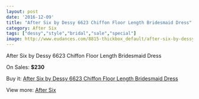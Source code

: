 ```yaml
---
layout: post
date: '2016-12-09'
title: "After Six by Dessy 6623 Chiffon Floor Length Bridesmaid Dress"
category: After Six
tags: ["dessy","style","bridal","sale","special"]
image: http://www.eudances.com/8815-thickbox_default/after-six-by-dessy-6623-chiffon-floor-length-bridesmaid-dress.jpg
---
```

After Six by Dessy 6623 Chiffon Floor Length Bridesmaid Dress

On Sales: **$230**
<a href="https://www.eudances.com/en/after-six/2974-after-six-by-dessy-6623-chiffon-floor-length-bridesmaid-dress.html"><amp-img layout="responsive" width="600" height="600" src="//www.eudances.com/8815-thickbox_default/after-six-by-dessy-6623-chiffon-floor-length-bridesmaid-dress.jpg" alt="After Six by Dessy 6623 Chiffon Floor Length Bridesmaid Dress 0" /></a>
<a href="https://www.eudances.com/en/after-six/2974-after-six-by-dessy-6623-chiffon-floor-length-bridesmaid-dress.html"><amp-img layout="responsive" width="600" height="600" src="//www.eudances.com/8816-thickbox_default/after-six-by-dessy-6623-chiffon-floor-length-bridesmaid-dress.jpg" alt="After Six by Dessy 6623 Chiffon Floor Length Bridesmaid Dress 1" /></a>
<a href="https://www.eudances.com/en/after-six/2974-after-six-by-dessy-6623-chiffon-floor-length-bridesmaid-dress.html"><amp-img layout="responsive" width="600" height="600" src="//www.eudances.com/8817-thickbox_default/after-six-by-dessy-6623-chiffon-floor-length-bridesmaid-dress.jpg" alt="After Six by Dessy 6623 Chiffon Floor Length Bridesmaid Dress 2" /></a>
<a href="https://www.eudances.com/en/after-six/2974-after-six-by-dessy-6623-chiffon-floor-length-bridesmaid-dress.html"><amp-img layout="responsive" width="600" height="600" src="//www.eudances.com/8818-thickbox_default/after-six-by-dessy-6623-chiffon-floor-length-bridesmaid-dress.jpg" alt="After Six by Dessy 6623 Chiffon Floor Length Bridesmaid Dress 3" /></a>

Buy it: [After Six by Dessy 6623 Chiffon Floor Length Bridesmaid Dress](https://www.eudances.com/en/after-six/2974-after-six-by-dessy-6623-chiffon-floor-length-bridesmaid-dress.html "After Six by Dessy 6623 Chiffon Floor Length Bridesmaid Dress")

View more: [After Six](https://www.eudances.com/en/50-after-six "After Six")